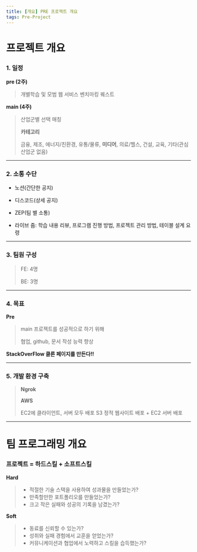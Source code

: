 ```yaml
---
title: [개요] PRE 프로젝트 개요
tags: Pre-Project
---
```




# 프로젝트 개요



### 1. 일정

**pre (2주)**

> 개별학습 및 모범 웹 서비스 벤치마킹 퀘스트



**main (4주)**

>  산업군별 선택 매칭
>
> **카테고리**
>
> 금융, 제조, 에너지/친환경, 유통/물류, **미디어**, 의료/헬스, 건설, 교육, 기타(관심 산업군 없음)



---



### **2. 소통 수단**

- 노션(간단한 공지)

- 디스코드(상세 공지)

- ZEP(팀 별 소통)
- 라이브 줌: 학습 내용 리뷰, 프로그램 진행 방법, 프로젝트 관리 방법, 테이블 설계 요령



---



### 3. 팀원 구성

> FE: 4명
>
> BE: 3명



---



### 4. 목표



**Pre**

> main 프로젝트를 성공적으로 하기 위해
>
> 협업, github, 문서 작성 능력 향상



**StackOverFlow 클론 페이지를 만든다!!**



---



### 5. 개발 환경 구축



> **Ngrok**
>
> **AWS**
>
> EC2에 클라이언트, 서버 모두 배포 S3 정적 웹사이트 배포 + EC2 서버 배포



---



# 팀 프로그래밍 개요



### 프로젝트 = 하드스킬 + 소프트스킬



**Hard**

> - 적절한 기술 스택을 사용하여 성과물을 만들었는가?
> - 만족할만한 포트폴리오를 만들었는가?
> - 크고 작은 실패와 성공의 기록을 남겼는가?



**Soft**

> - 동료를 신뢰할 수 있는가?
> - 성취와 실패 경험에서 교훈을 얻었는가?
> - 커뮤니케이션과 협업에서 노력하고 스킬을 습득했는가?


